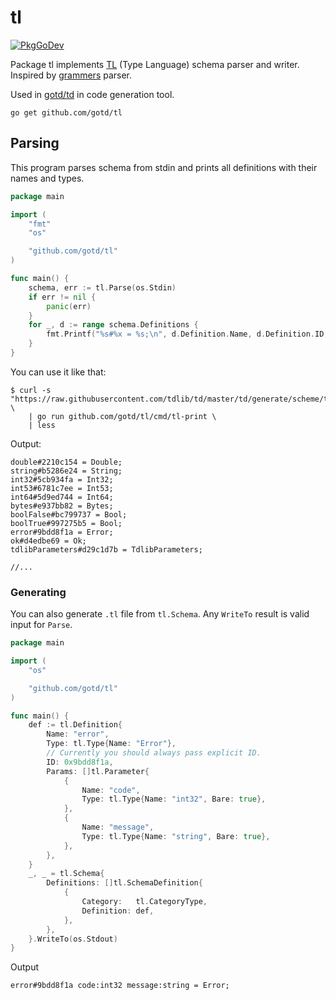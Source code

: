 # tl

[![PkgGoDev](https://pkg.go.dev/badge/github.com/gotd/tl)](https://pkg.go.dev/github.com/gotd/tl)

Package tl implements [TL](https://core.telegram.org/mtproto/TL) (Type Language) schema parser and writer.
Inspired by [grammers](https://github.com/Lonami/grammers) parser.

Used in [gotd/td](https://github.com/gotd/td) in code generation tool.

```console
go get github.com/gotd/tl
```

## Parsing

This program parses schema from stdin and prints all definitions with their
names and types.

```go
package main

import (
	"fmt"
	"os"

	"github.com/gotd/tl"
)

func main() {
	schema, err := tl.Parse(os.Stdin)
	if err != nil {
		panic(err)
	}
	for _, d := range schema.Definitions {
		fmt.Printf("%s#%x = %s;\n", d.Definition.Name, d.Definition.ID, d.Definition.Type)
	}
}
```

You can use it like that:
```console
$ curl -s "https://raw.githubusercontent.com/tdlib/td/master/td/generate/scheme/td_api.tl" \
    | go run github.com/gotd/tl/cmd/tl-print \
    | less
```

Output:
```tl
double#2210c154 = Double;
string#b5286e24 = String;
int32#5cb934fa = Int32;
int53#6781c7ee = Int53;
int64#5d9ed744 = Int64;
bytes#e937bb82 = Bytes;
boolFalse#bc799737 = Bool;
boolTrue#997275b5 = Bool;
error#9bdd8f1a = Error;
ok#d4edbe69 = Ok;
tdlibParameters#d29c1d7b = TdlibParameters;

//...
```

### Generating

You can also generate `.tl` file from `tl.Schema`.
Any `WriteTo` result is valid input for `Parse`.

```go
package main

import (
	"os"

	"github.com/gotd/tl"
)

func main() {
	def := tl.Definition{
		Name: "error",
		Type: tl.Type{Name: "Error"},
		// Currently you should always pass explicit ID.
		ID: 0x9bdd8f1a,
		Params: []tl.Parameter{
			{
				Name: "code",
				Type: tl.Type{Name: "int32", Bare: true},
			},
			{
				Name: "message",
				Type: tl.Type{Name: "string", Bare: true},
			},
		},
	}
	_, _ = tl.Schema{
		Definitions: []tl.SchemaDefinition{
			{
				Category:   tl.CategoryType,
				Definition: def,
			},
		},
	}.WriteTo(os.Stdout)
}
```

Output
```tl
error#9bdd8f1a code:int32 message:string = Error;
```
